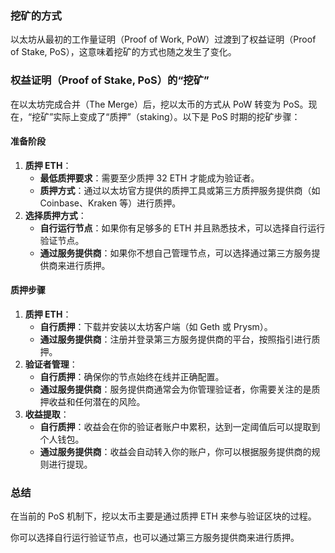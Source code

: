 ### 挖矿的方式

以太坊从最初的工作量证明（Proof of Work, PoW）过渡到了权益证明（Proof of Stake, PoS），这意味着挖矿的方式也随之发生了变化。

### 权益证明（Proof of Stake, PoS）的“挖矿”

在以太坊完成合并（The Merge）后，挖以太币的方式从 PoW 转变为 PoS。现在，“挖矿”实际上变成了“质押”（staking）。以下是 PoS 时期的挖矿步骤：

#### 准备阶段

1. **质押 ETH**：
    - **最低质押要求**：需要至少质押 32 ETH 才能成为验证者。
    - **质押方式**：通过以太坊官方提供的质押工具或第三方质押服务提供商（如 Coinbase、Kraken 等）进行质押。
2. **选择质押方式**：
    - **自行运行节点**：如果你有足够多的 ETH 并且熟悉技术，可以选择自行运行验证节点。
    - **通过服务提供商**：如果你不想自己管理节点，可以选择通过第三方服务提供商来进行质押。

#### 质押步骤

1. **质押 ETH**：
    - **自行质押**：下载并安装以太坊客户端（如 Geth 或 Prysm）。
    - **通过服务提供商**：注册并登录第三方服务提供商的平台，按照指引进行质押。
2. **验证者管理**：
    - **自行质押**：确保你的节点始终在线并正确配置。
    - **通过服务提供商**：服务提供商通常会为你管理验证者，你需要关注的是质押收益和任何潜在的风险。
3. **收益提取**：
    - **自行质押**：收益会在你的验证者账户中累积，达到一定阈值后可以提取到个人钱包。
    - **通过服务提供商**：收益会自动转入你的账户，你可以根据服务提供商的规则进行提现。

### 总结

在当前的 PoS 机制下，挖以太币主要是通过质押 ETH 来参与验证区块的过程。

你可以选择自行运行验证节点，也可以通过第三方服务提供商来进行质押。

